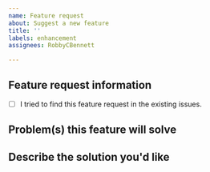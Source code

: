 ```yaml
---
name: Feature request
about: Suggest a new feature
title: ''
labels: enhancement
assignees: RobbyCBennett

---
```


<!-- Try to find this feature request in the existing issues, if you haven't already -->

## Feature request information
- [ ] I tried to find this feature request in the existing issues.

## Problem(s) this feature will solve


## Describe the solution you'd like
